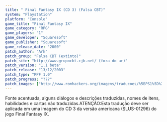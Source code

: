 ```yaml
---
title: " Final Fantasy IX (CD 3) (Falsa CBT)"
system: "Playstation"
platform: "Console"
game_title: "Final Fantasy IX"
game_category: "RPG"
game_players: "1"
game_developer: "Squaresoft"
game_publisher: "Squaresoft"
game_release_date: "2000"
patch_author: "Ark"
patch_group: "Falsa CBT (extinto)"
patch_site: "http://www.grupocbt.cjb.net/ (fora do ar)"
patch_version: "1.1 beta"
patch_release: "13/12/2003"
patch_type: "PPF 1.0"
patch_progress: "???"
patch_images: ["http://www.romhackers.org/imagens/traducoes/%5BPS1%5D%20Final%20Fantasy%20IX%20-%20CD3%20-%20Falsa%20CBT%20-%201.jpg","http://www.romhackers.org/imagens/traducoes/%5BPS1%5D%20Final%20Fantasy%20IX%20-%20CD3%20-%20Falsa%20CBT%20-%202.png","http://www.romhackers.org/imagens/traducoes/%5BPS1%5D%20Final%20Fantasy%20IX%20-%20CD3%20-%20Falsa%20CBT%20-%203.jpg"]
---
```

Fonte acentuada, alguns diálogos e descrições traduzidas, nomes de itens, habilidades e cartas não traduzidas.ATENÇÃO:Esta tradução deve ser aplicada em uma imagem do CD 3 da versão americana (SLUS-01296) do jogo Final Fantasy IX.